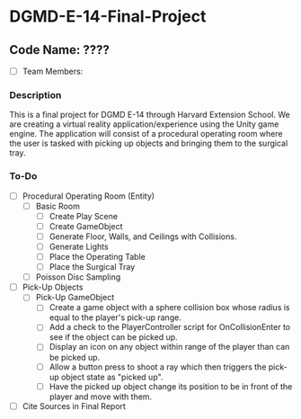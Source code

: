 # DGMD-E-14-Final-Project
## Code Name: ????

- [ ] Team Members:

### Description
This is a final project for DGMD E-14 through Harvard Extension School. We are creating a virtual reality application/experience using the Unity game engine. The application will consist of a procedural operating room where the user is tasked with picking up objects and bringing them to the surgical tray. 

### To-Do
- [ ] Procedural Operating Room (Entity)
  - [ ] Basic Room
    - [ ] Create Play Scene
    - [ ] Create GameObject 
    - [ ] Generate Floor, Walls, and Ceilings with Collisions.
    - [ ] Generate Lights
    - [ ] Place the Operating Table
    - [ ] Place the Surgical Tray
  - [ ] Poisson Disc Sampling

- [ ] Pick-Up Objects
  - [ ] Pick-Up GameObject
    - [ ] Create a game object with a sphere collision box whose radius is equal to the player's pick-up range.
    - [ ] Add a check to the PlayerController script for OnCollisionEnter to see if the object can be picked up.
    - [ ] Display an icon on any object within range of the player than can be picked up.
    - [ ] Allow a button press to shoot a ray which then triggers the pick-up object state as "picked up".
    - [ ] Have the picked up object change its position to be in front of the player and move with them.

- [ ] Cite Sources in Final Report
